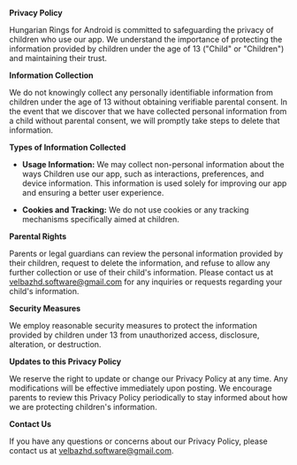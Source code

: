 **Privacy Policy**

Hungarian Rings for Android is committed to safeguarding the privacy of children who use our app. We understand the importance of protecting the information provided by children under the age of 13 ("Child" or "Children") and maintaining their trust.

**Information Collection**

We do not knowingly collect any personally identifiable information from children under the age of 13 without obtaining verifiable parental consent. In the event that we discover that we have collected personal information from a child without parental consent, we will promptly take steps to delete that information.

**Types of Information Collected**

- **Usage Information:** We may collect non-personal information about the ways Children use our app, such as interactions, preferences, and device information. This information is used solely for improving our app and ensuring a better user experience.

- **Cookies and Tracking:** We do not use cookies or any tracking mechanisms specifically aimed at children.

**Parental Rights**

Parents or legal guardians can review the personal information provided by their children, request to delete the information, and refuse to allow any further collection or use of their child's information. Please contact us at velbazhd.software@gmail.com for any inquiries or requests regarding your child's information.

**Security Measures**

We employ reasonable security measures to protect the information provided by children under 13 from unauthorized access, disclosure, alteration, or destruction.

**Updates to this Privacy Policy**

We reserve the right to update or change our Privacy Policy at any time. Any modifications will be effective immediately upon posting. We encourage parents to review this Privacy Policy periodically to stay informed about how we are protecting children's information.

**Contact Us**

If you have any questions or concerns about our Privacy Policy, please contact us at velbazhd.software@gmail.com.
